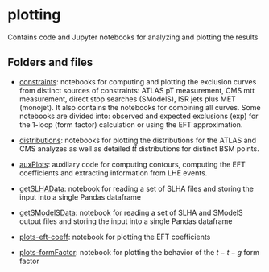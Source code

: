 # plotting

Contains code and Jupyter notebooks for analyzing and plotting the results

## Folders and files

* [constraints](./constraints/): notebooks for computing and plotting the exclusion curves from distinct sources of constraints: ATLAS pT measurement, CMS mtt measurement, direct stop searches (SModelS), ISR jets plus MET (monojet). It also contains the notebooks for combining all curves. Some notebooks are divided into: observed and expected exclusions (exp) for the 1-loop (form factor) calculation or using the EFT approximation.

* [distributions](./distributions/): notebooks for plotting the distributions for the ATLAS and CMS analyzes as well as detailed $t \bar{t}$ distributions for distinct BSM points.

* [auxPlots](./auxPlots.py): auxiliary code for computing contours, computing the EFT coefficients and extracting information from LHE events.

* [getSLHAData](./getSLHAData.ipynb): notebook for reading a set of SLHA files and storing the input into a single Pandas dataframe

* [getSModelSData](./getSModelSData.ipynb): notebook for reading a set of SLHA and SModelS output files and storing the input into a single Pandas dataframe

* [plots-eft-coeff](./plots-eft-coeff.ipynb): notebook for plotting the EFT coefficients

* [plots-formFactor](./plots-formFactor.ipynb): notebook for plotting the behavior of the $t-t-g$ form factor